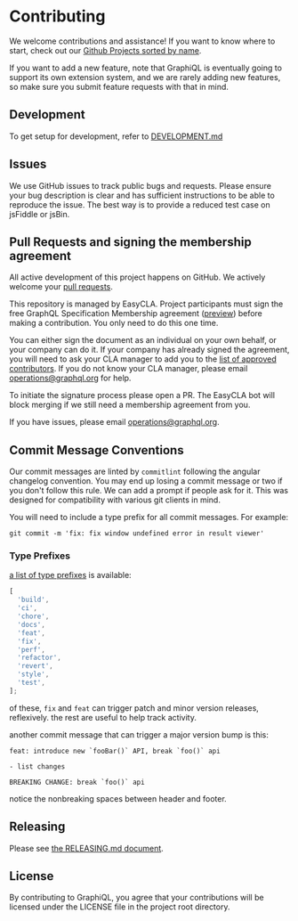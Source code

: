 # Contributing

We welcome contributions and assistance! If you want to know where to start, check out our [Github Projects sorted by name](https://github.com/graphql/graphiql/projects?query=is%3Aopen+sort%3Aname-asc).

If you want to add a new feature, note that GraphiQL is eventually going to support its own extension system, and we are rarely adding new features, so make sure you submit feature requests with that in mind.

## Development

To get setup for development, refer to [DEVELOPMENT.md](./DEVELOPMENT.md)

## Issues

We use GitHub issues to track public bugs and requests. Please ensure your bug
description is clear and has sufficient instructions to be able to reproduce the
issue. The best way is to provide a reduced test case on jsFiddle or jsBin.

## Pull Requests and signing the membership agreement

All active development of this project happens on GitHub. We actively welcome
your [pull requests](https://help.github.com/articles/creating-a-pull-request).

This repository is managed by EasyCLA. Project participants must sign the free GraphQL Specification Membership agreement ([preview](https://foundation.graphql.org/files/GraphQL_Specification-Individual-Preview.pdf)) before making a contribution. You only need to do this one time.

You can either sign the document as an individual on your own behalf, or your company can do it. If your company has already signed the agreement, you will need to ask your CLA manager to add you to the [list of approved contributors](https://corporate.v1.easycla.lfx.linuxfoundation.org/). If you do not know your CLA manager, please email [operations@graphql.org](mailto:operations@graphql.org) for help.

To initiate the signature process please open a PR. The EasyCLA bot will block merging if we still need a membership agreement from you.

If you have issues, please email [operations@graphql.org](mailto:operations@graphql.org).

## Commit Message Conventions

Our commit messages are linted by `commitlint` following the angular changelog convention. You may end up losing a commit message or two if you don't follow this rule. We can add a prompt if people ask for it. This was designed for compatibility with various git clients in mind.

You will need to include a type prefix for all commit messages. For example:

`git commit -m 'fix: fix window undefined error in result viewer'`

### Type Prefixes

[a list of type prefixes](https://github.com/conventional-changelog/commitlint/tree/master/%40commitlint/config-conventional#type-enum) is available:

```js
[
  'build',
  'ci',
  'chore',
  'docs',
  'feat',
  'fix',
  'perf',
  'refactor',
  'revert',
  'style',
  'test',
];
```

of these, `fix` and `feat` can trigger patch and minor version releases, reflexively. the rest are useful to help track activity.

another commit message that can trigger a major version bump is this:

```
feat: introduce new `fooBar()` API, break `foo()` api

- list changes

BREAKING CHANGE: break `foo()` api
```

notice the nonbreaking spaces between header and footer.

## Releasing

Please see [the RELEASING.md document](./RELEASING.md).

## License

By contributing to GraphiQL, you agree that your contributions will be
licensed under the LICENSE file in the project root directory.
